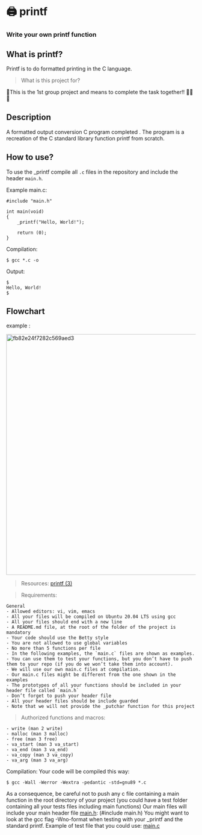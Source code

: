 # :printer: printf  
### Write your own printf function

## What is printf? ##

Printf is to do formatted printing in the C language.


> What is this project for?

:couple:This is the 1st group project and means to complete the task together!! :couple::couple::couple:

## Description ##
A formatted output conversion C program completed . 
The program is a recreation of the C standard library function printf from scratch.

## How to use? ##
To use the _printf compile all `.c` files in the repository and include the header `main.h`.

Example main.c:
```
#include "main.h"

int main(void)
{
    _printf("Hello, World!");

    return (0);
}
```
Compilation:
```
$ gcc *.c -o 
```
Output:
```
$
Hello, World!
$
```
## Flowchart ##
example :

<img width="639" alt="fb82e24f7282c569aed3" src="https://user-images.githubusercontent.com/69083631/158079509-c8a01374-a81b-41ba-9a74-6309091febce.png">



> Resources:
[printf (3)](https://github.com/gregcdjm/printf/edit/main/man_3_printf)


> Requirements:
```
General
- Allowed editors: vi, vim, emacs
- All your files will be compiled on Ubuntu 20.04 LTS using gcc
- All your files should end with a new line
- A README.md file, at the root of the folder of the project is mandatory
- Your code should use the Betty style
- You are not allowed to use global variables
- No more than 5 functions per file
- In the following examples, the `main.c` files are shown as examples.
- You can use them to test your functions, but you don’t have to push them to your repo (if you do we won’t take them into account).
- We will use our own main.c files at compilation.
- Our main.c files might be different from the one shown in the examples
- The prototypes of all your functions should be included in your header file called `main.h`
- Don’t forget to push your header file
- All your header files should be include guarded
- Note that we will not provide the _putchar function for this project
```
> Authorized functions and macros:
```
- write (man 2 write)
- malloc (man 3 malloc)
- free (man 3 free)
- va_start (man 3 va_start)
- va_end (man 3 va_end)
- va_copy (man 3 va_copy)
- va_arg (man 3 va_arg)
```
Compilation:
Your code will be compiled this way:
```
$ gcc -Wall -Werror -Wextra -pedantic -std=gnu89 *.c
```
As a consequence, be careful not to push any c file containing a main function in the root directory of your project (you could have a test folder containing all your tests files including main functions)
Our main files will include your main header file [main.h](https://github.com/gregcdjm/printf/edit/main/main.h): (#include main.h)
You might want to look at the gcc flag -Wno-format when testing with your _printf and the standard printf. Example of test file that you could use: [main.c](https://github.com/gregcdjm/printf/edit/main/main.c)
